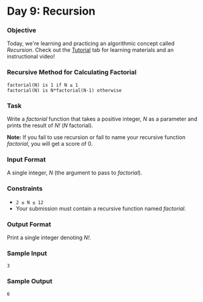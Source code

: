 # Day 9: Recursion

### Objective
Today, we're learning and practicing an algorithmic concept called _Recursion_.
Check out the [Tutorial](https://www.hackerrank.com/challenges/30-recursion/tutorial) tab for learning materials and an instructional video!

### Recursive Method for Calculating Factorial
```
factorial(N) is 1 if N ≤ 1
factorial(N) is N*factorial(N-1) otherwise
```

### Task
Write a _factorial_ function that takes a positive integer,
_N_ as a parameter and prints the result of _N!_ (_N_ factorial).

**Note:** If you fail to use recursion
or fail to name your recursive function _factorial_, you will get a score of 0.

### Input Format
A single integer, _N_ (the argument to pass to _factorial_).

### Constraints
* `2 ≤ N ≤ 12`
* Your submission must contain a recursive function named _factorial_.

### Output Format
Print a single integer denoting _N!_.

### Sample Input
```
3
```

### Sample Output
```
6
```
